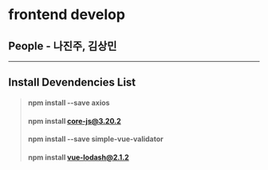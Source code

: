 # frontend develop

## People - 나진주, 김상민

-----------

## Install Devendencies List

> #### npm install --save axios
> #### npm install core-js@3.20.2
> #### npm install --save simple-vue-validator
> #### npm install vue-lodash@2.1.2
